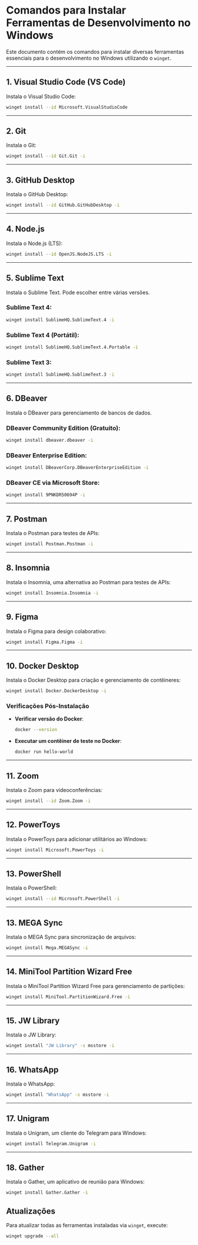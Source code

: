 # Comandos para Instalar Ferramentas de Desenvolvimento no Windows

Este documento contém os comandos para instalar diversas ferramentas essenciais para o desenvolvimento no Windows utilizando o `winget`.

---

## 1. **Visual Studio Code (VS Code)**

Instala o Visual Studio Code:

```bash
winget install --id Microsoft.VisualStudioCode
```

---

## 2. **Git**

Instala o Git:

```bash
winget install --id Git.Git -i
```

---

## 3. **GitHub Desktop**

Instala o GitHub Desktop:

```bash
winget install --id GitHub.GitHubDesktop -i
```

---

## 4. **Node.js**

Instala o Node.js (LTS):

```bash
winget install --id OpenJS.NodeJS.LTS -i
```

---

## 5. **Sublime Text**

Instala o Sublime Text. Pode escolher entre várias versões.

### Sublime Text 4:

```bash
winget install SublimeHQ.SublimeText.4 -i
```

### Sublime Text 4 (Portátil):

```bash
winget install SublimeHQ.SublimeText.4.Portable -i
```

### Sublime Text 3:

```bash
winget install SublimeHQ.SublimeText.3 -i
```

---

## 6. **DBeaver**

Instala o DBeaver para gerenciamento de bancos de dados.

### DBeaver Community Edition (Gratuito):

```bash
winget install dbeaver.dbeaver -i
```

### DBeaver Enterprise Edition:

```bash
winget install DBeaverCorp.DBeaverEnterpriseEdition -i
```

### DBeaver CE via Microsoft Store:

```bash
winget install 9PNKDR50694P -i
```

---

## 7. **Postman**

Instala o Postman para testes de APIs:

```bash
winget install Postman.Postman -i
```

---

## 8. **Insomnia**

Instala o Insomnia, uma alternativa ao Postman para testes de APIs:

```bash
winget install Insomnia.Insomnia -i
```

---

## 9. **Figma**

Instala o Figma para design colaborativo:

```bash
winget install Figma.Figma -i
```

---

## 10. **Docker Desktop**

Instala o Docker Desktop para criação e gerenciamento de contêineres:

```bash
winget install Docker.DockerDesktop -i
```

### Verificações Pós-Instalação

- **Verificar versão do Docker**:

  ```bash
  docker --version
  ```

- **Executar um contêiner de teste no Docker**:
  ```bash
  docker run hello-world
  ```

---

## 11. **Zoom**

Instala o Zoom para videoconferências:

```bash
winget install --id Zoom.Zoom -i
```

---

## 12. **PowerToys**

Instala o PowerToys para adicionar utilitários ao Windows:

```bash
winget install Microsoft.PowerToys -i
```

---

## 13. **PowerShell**

Instala o PowerShell:

```bash
winget install --id Microsoft.PowerShell -i
```

---

## 13. **MEGA Sync**

Instala o MEGA Sync para sincronização de arquivos:

```bash
winget install Mega.MEGASync -i
```

---

## 14. **MiniTool Partition Wizard Free**

Instala o MiniTool Partition Wizard Free para gerenciamento de partições:

```bash
winget install MiniTool.PartitionWizard.Free -i
```

---

## 15. **JW Library**

Instala o JW Library:

```bash
winget install "JW Library" -s msstore -i
```

---

## 16. **WhatsApp**

Instala o WhatsApp:

```bash
winget install "WhatsApp" -s msstore -i
```

---

## 17. **Unigram**

Instala o Unigram, um cliente do Telegram para Windows:

```bash
winget install Telegram.Unigram -i
```

---

## 18. **Gather**

Instala o Gather, um aplicativo de reunião para Windows:

```bash
winget install Gather.Gather -i
```

## Atualizações

Para atualizar todas as ferramentas instaladas via `winget`, execute:

```bash
winget upgrade --all
```
